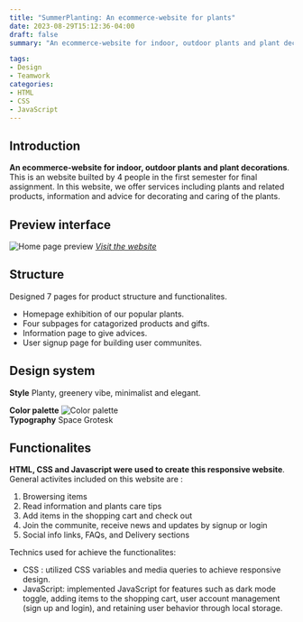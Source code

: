 ```yaml
---
title: "SummerPlanting: An ecommerce-website for plants"
date: 2023-08-29T15:12:36-04:00
draft: false
summary: "An ecommerce-website for indoor, outdoor plants and plant decorations"

tags:
- Design
- Teamwork
categories:
- HTML
- CSS
- JavaScript
---
```



## Introduction
**An ecommerce-website for indoor, outdoor plants and plant decorations**. 
This is an website builted by 4 people in the first semester for final assignment. In this website, we offer services including plants and related products, information and advice for decorating and caring of the plants.


## Preview interface
![Home page preview](/img/homepage.png)
*[Visit the website](https://coruscating-zuccutto-dc36f8.netlify.app/)*

## Structure
Designed 7 pages for product structure and functionalites.
- Homepage exhibition of our popular plants.
- Four subpages for catagorized products and gifts.
- Information page to give advices.
- User signup page for building user communites.

## Design system
**Style**
Planty, greenery vibe, minimalist and elegant.  

**Color palette**
![Color palette](/img/color.png)   
**Typography**
Space Grotesk

## Functionalites 
**HTML, CSS and Javascript were used to create this responsive website**. 
General activites included on this website are : 
1. Browersing items
2. Read information and plants care tips
3. Add items in the shopping cart and check out
4. Join the communite, receive news and updates by signup or login
5. Social info links, FAQs, and Delivery sections  

Technics used for achieve the functionalites:

- CSS : utilized CSS variables and media queries to achieve responsive design.
- JavaScript: implemented JavaScript for features such as dark mode toggle, adding items to the shopping cart, user account management (sign up and login), and retaining user behavior through local storage.
